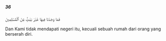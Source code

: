##### 36

<span class="ayah">فَمَا وَجَدْنَا فِيهَا غَيْرَ بَيْتٍۢ مِّنَ ٱلْمُسْلِمِينَ</span>

<span class="ayah_translation">Dan Kami tidak mendapati negeri itu, kecuali sebuah rumah dari orang yang berserah diri.</span>
